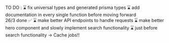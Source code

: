 TO DO : 
⌛ fix universal types and generated prisma types
⌛ add documentation in every single function before moving forward  
26/3 done ✅
⌛ make better API endpoints to handle requests
⌛ make better hero component and slowly implement search functionality
⌛ just before search functionality -> Cache jobs!!

